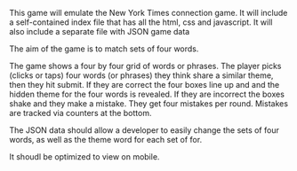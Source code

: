 This game will emulate the New York Times connection game. It will include a self-contained index file that has all the html, css and javascript. It will also include a separate file with JSON game data

The aim of the game is to match sets of four words. 

The game shows a four by four grid of words or phrases. The player picks (clicks or taps) four words (or phrases) they think share a similar theme, then they hit submit. If they are correct the four boxes line up and and the hidden theme for the four words is revealed. If they are incorrect the boxes shake and they make a mistake. They get four mistakes per round. Mistakes are tracked via counters at the bottom. 

The JSON data should allow a developer to easily change the sets of four words, as well as the theme word for each set of for. 

It shoudl be optimized to view on mobile. 